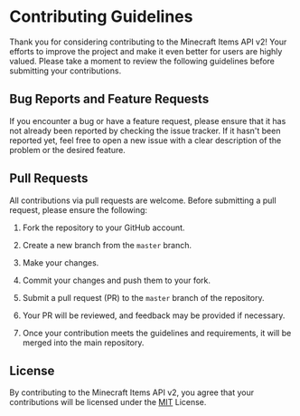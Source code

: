 # Contributing Guidelines

Thank you for considering contributing to the Minecraft Items API v2! Your efforts to improve the project and make it even better for users are highly valued. Please take a moment to review the following guidelines before submitting your contributions.

## Bug Reports and Feature Requests
If you encounter a bug or have a feature request, please ensure that it has not already been reported by checking the issue tracker. If it hasn't been reported yet, feel free to open a new issue with a clear description of the problem or the desired feature.

## Pull Requests
All contributions via pull requests are welcome. Before submitting a pull request, please ensure the following:

1. Fork the repository to your GitHub account.

2. Create a new branch from the `master` branch.

3. Make your changes.

4. Commit your changes and push them to your fork.

5. Submit a pull request (PR) to the `master` branch of the repository.
   
6. Your PR will be reviewed, and feedback may be provided if necessary.

7. Once your contribution meets the guidelines and requirements, it will be merged into the main repository.

## License
By contributing to the Minecraft Items API v2, you agree that your contributions will be licensed under the [MIT](/LICENCE) License.

